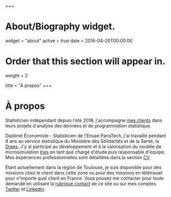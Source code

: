 +++
# About/Biography widget.
widget = "about"
active = true
date = 2016-04-20T00:00:00

# Order that this section will appear in.
weight = 2

title = "À propos"
+++

# À propos

Statisticien indépendant depuis l'été 2018, j'accompagne [mes clients](#missions) dans leurs projets d'analyse des données et de programmation statistique. 
  
Diplômé Économiste - Statisticien de l'Ensae ParisTech, j'ai travaillé pendant 4 ans au service statistique du Ministère des Solidarités et de la Santé, la [Drees](https://drees.solidarites-sante.gouv.fr/etudes-et-statistiques/). J'y ai participé au développement et à la valorisation du modèle de microsimulation [Ines](https://www.insee.fr/fr/information/2021951) en tant que chargé d'étude puis responsable d'équipe. Mes expériences professionnelles sont détaillées dans la section [CV](/bio/).
  
Étant actuellement dans la région de Toulouse, je suis disponible pour des missions chez le client dans cette zone ou pour des missions en télétravail pour n'importe quel client en France. Vous pouvez me contacter pour toute demande en utilisant la [rubrique contact](#contact) de ce site ou sur mes comptes [Twitter](https://twitter.com/AntoineSyr) et [Linkedin](https://www.linkedin.com/in/antoine-sireyjol-5224a3129/).
